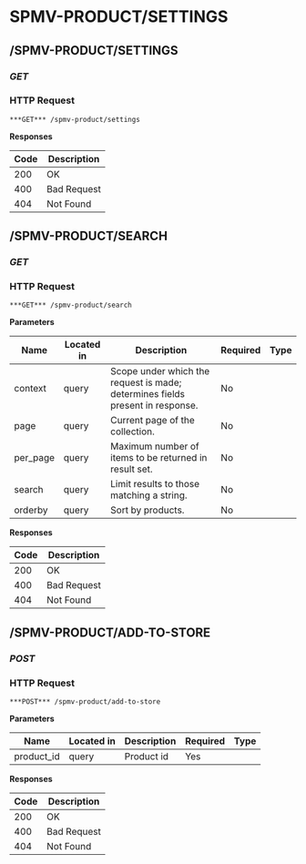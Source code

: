 # SPMV-PRODUCT/SETTINGS
## /SPMV-PRODUCT/SETTINGS
### ***GET*** 

### HTTP Request 
`***GET*** /spmv-product/settings` 

**Responses**

| Code | Description |
| ---- | ----------- |
| 200 | OK |
| 400 | Bad Request |
| 404 | Not Found |

## /SPMV-PRODUCT/SEARCH
### ***GET*** 

### HTTP Request 
`***GET*** /spmv-product/search` 

**Parameters**

| Name | Located in | Description | Required | Type |
| ---- | ---------- | ----------- | -------- | ---- |
| context | query | Scope under which the request is made; determines fields present in response. | No |  |
| page | query | Current page of the collection. | No |  |
| per_page | query | Maximum number of items to be returned in result set. | No |  |
| search | query | Limit results to those matching a string. | No |  |
| orderby | query | Sort by products. | No |  |

**Responses**

| Code | Description |
| ---- | ----------- |
| 200 | OK |
| 400 | Bad Request |
| 404 | Not Found |

## /SPMV-PRODUCT/ADD-TO-STORE
### ***POST*** 

### HTTP Request 
`***POST*** /spmv-product/add-to-store` 

**Parameters**

| Name | Located in | Description | Required | Type |
| ---- | ---------- | ----------- | -------- | ---- |
| product_id | query | Product id | Yes |  |

**Responses**

| Code | Description |
| ---- | ----------- |
| 200 | OK |
| 400 | Bad Request |
| 404 | Not Found |

<!-- Converted with the swagger-to-slate https://github.com/lavkumarv/swagger-to-slate -->
